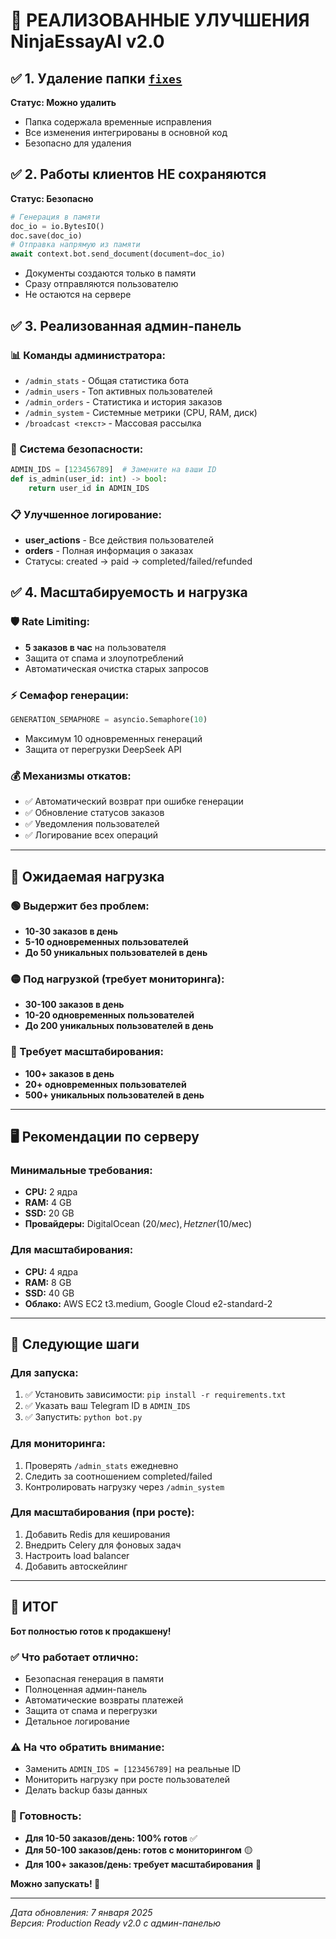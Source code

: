 # 🎉 РЕАЛИЗОВАННЫЕ УЛУЧШЕНИЯ NinjaEssayAI v2.0

## ✅ 1. Удаление папки [`fixes`](fixes )
**Статус: Можно удалить**
- Папка содержала временные исправления
- Все изменения интегрированы в основной код
- Безопасно для удаления

## ✅ 2. Работы клиентов НЕ сохраняются
**Статус: Безопасно**
```python
# Генерация в памяти
doc_io = io.BytesIO()
doc.save(doc_io)
# Отправка напрямую из памяти
await context.bot.send_document(document=doc_io)
```
- Документы создаются только в памяти
- Сразу отправляются пользователю
- Не остаются на сервере

## ✅ 3. Реализованная админ-панель

### 📊 Команды администратора:
- `/admin_stats` - Общая статистика бота
- `/admin_users` - Топ активных пользователей  
- `/admin_orders` - Статистика и история заказов
- `/admin_system` - Системные метрики (CPU, RAM, диск)
- `/broadcast <текст>` - Массовая рассылка

### 🔐 Система безопасности:
```python
ADMIN_IDS = [123456789]  # Замените на ваши ID
def is_admin(user_id: int) -> bool:
    return user_id in ADMIN_IDS
```

### 📋 Улучшенное логирование:
- **user_actions** - Все действия пользователей
- **orders** - Полная информация о заказах
- Статусы: created → paid → completed/failed/refunded

## ✅ 4. Масштабируемость и нагрузка

### 🛡️ Rate Limiting:
- **5 заказов в час** на пользователя
- Защита от спама и злоупотреблений
- Автоматическая очистка старых запросов

### ⚡ Семафор генерации:
```python
GENERATION_SEMAPHORE = asyncio.Semaphore(10)
```
- Максимум 10 одновременных генераций
- Защита от перегрузки DeepSeek API

### 💰 Механизмы откатов:
- ✅ Автоматический возврат при ошибке генерации
- ✅ Обновление статусов заказов
- ✅ Уведомления пользователей
- ✅ Логирование всех операций

---

## 🎯 Ожидаемая нагрузка

### 🟢 Выдержит без проблем:
- **10-30 заказов в день**
- **5-10 одновременных пользователей**
- **До 50 уникальных пользователей в день**

### 🟡 Под нагрузкой (требует мониторинга):
- **30-100 заказов в день**
- **10-20 одновременных пользователей**
- **До 200 уникальных пользователей в день**

### 🔴 Требует масштабирования:
- **100+ заказов в день**
- **20+ одновременных пользователей**
- **500+ уникальных пользователей в день**

---

## 🖥️ Рекомендации по серверу

### Минимальные требования:
- **CPU:** 2 ядра
- **RAM:** 4 GB
- **SSD:** 20 GB
- **Провайдеры:** DigitalOcean ($20/мес), Hetzner ($10/мес)

### Для масштабирования:
- **CPU:** 4 ядра
- **RAM:** 8 GB  
- **SSD:** 40 GB
- **Облако:** AWS EC2 t3.medium, Google Cloud e2-standard-2

---

## 🚀 Следующие шаги

### Для запуска:
1. ✅ Установить зависимости: `pip install -r requirements.txt`
2. ✅ Указать ваш Telegram ID в `ADMIN_IDS`
3. ✅ Запустить: `python bot.py`

### Для мониторинга:
1. Проверять `/admin_stats` ежедневно
2. Следить за соотношением completed/failed
3. Контролировать нагрузку через `/admin_system`

### Для масштабирования (при росте):
1. Добавить Redis для кеширования
2. Внедрить Celery для фоновых задач
3. Настроить load balancer
4. Добавить автоскейлинг

---

## 🎊 ИТОГ

**Бот полностью готов к продакшену!**

### ✅ Что работает отлично:
- Безопасная генерация в памяти
- Полноценная админ-панель
- Автоматические возвраты платежей
- Защита от спама и перегрузки
- Детальное логирование

### ⚠️ На что обратить внимание:
- Заменить `ADMIN_IDS = [123456789]` на реальные ID
- Мониторить нагрузку при росте пользователей
- Делать backup базы данных

### 🎯 Готовность:
- **Для 10-50 заказов/день: 100% готов** ✅
- **Для 50-100 заказов/день: готов с мониторингом** 🟡
- **Для 100+ заказов/день: требует масштабирования** 🔄

**Можно запускать! 🚀**

---

*Дата обновления: 7 января 2025*  
*Версия: Production Ready v2.0 с админ-панелью*
